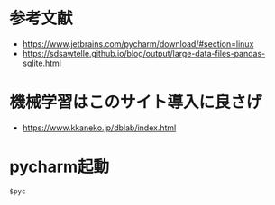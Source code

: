 # 参考文献
- https://www.jetbrains.com/pycharm/download/#section=linux
- https://sdsawtelle.github.io/blog/output/large-data-files-pandas-sqlite.html

# 機械学習はこのサイト導入に良さげ

- https://www.kkaneko.jp/dblab/index.html

# pycharm起動

```
$pyc
```
